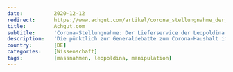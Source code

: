 ```yaml
---
date:          2020-12-12
redirect:      https://www.achgut.com/artikel/corona_stellungnahme_der_lieferservice_der_leopoldina
title:         Achgut.com
subtitle:      'Corona-Stellungnahme: Der Lieferservice der Leopoldina'
description:   'Die pünktlich zur Generaldebatte zum Corona-Haushalt im Bundestag abgelieferte Stellungnahme der Nationalen Akademie der Wissenschaften „Leopoldina“ ist schwer ins Gerede gekommen. Die dafür verantwortlichen Wissenschaftler dienen nicht der wissenschaftlichen Wahrheit, sondern der Politik. Damit befindet sich die Leopoldoina in einer existentiellen Krise, denn sie arbeitet entgegen ihres Auftrags und erstellt keine wissenschaftlichen Expertise, sondern eine politische Ergebenheitsadresse. '
country:       [DE]
categories:    [Wissenschaft]
tags:          [massnahmen, leopoldina, manipulation]
---
```

